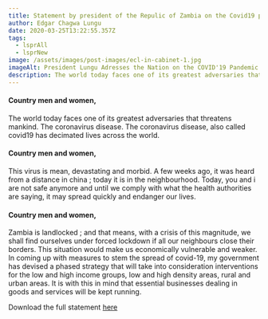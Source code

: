 ```yaml
---
title: Statement by president of the Repulic of Zambia on the Covid19 pandemic
author: Edgar Chagwa Lungu
date: 2020-03-25T13:22:55.357Z
tags:
  - lsprAll
  - lsprNew
image: /assets/images/post-images/ecl-in-cabinet-1.jpg
imageAlt: President Lungu Adresses the Nation on the COVID'19 Pandemic.
description: The world today faces one of its greatest adversaries that threatens mankind. The coronavirus disease. The coronavirus disease, also called covid19 has decimated lives across the world.
---
```


#### Country men and women,

The world today faces one of its greatest adversaries that threatens mankind. The coronavirus disease. The coronavirus disease, also called covid19 has decimated lives across the world.

#### Country men and women,

This virus is mean, devastating and morbid. A few weeks ago, it was heard from a distance in china ; today it is in the neighbourhood. Today, you and i are not safe anymore and until we comply with what the health authorities are saying, it may spread quickly and endanger our lives.

#### Country men and women,

Zambia is landlocked ; and that means, with a crisis of this magnitude, we shall find ourselves under forced lockdown if all our neighbours close their borders. This situation would make us economically vulnerable and weaker. In coming up with measures to stem the spread of covid-19, my government has devised a phased strategy that will take into consideration interventions for the low and high income groups, low and high density areas, rural and urban areas. It is with this in mind that essential businesses dealing in goods and services will be kept running.

Download the full statement [here](\assets\documents\statements\STATEMENT-PRESIDENT-LUNGU-ADDRESSES-NATION-ON-COVID-19FINAL.pdf)
